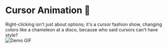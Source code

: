 # Cursor Animation 💫
Right-clicking isn't just about options; it's a cursor fashion show, changing colors like a chameleon at a disco, because who said cursors can't have style?
<img src="assets/demos.gif" alt="Demo GIF" style="display: block; margin: 0 auto;">
